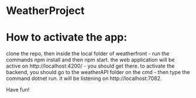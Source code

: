 # WeatherProject
# How to activate the app:
clone the repo, then inside the local folder of weatherfront - run the commands npm install and then npm start. the web application will be active on 
http://localhost:4200/ - you should get there.
to activate the backend, you should go to the weatherAPI folder on the cmd - then type the command dotnet run. it will be listening on http://localhost:7082.

Have fun!
